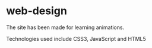 <h1>web-design</h1>
<p>The site has been made for learning animations.</p>
<p>Technologies used include CSS3, JavaScript and HTML5</p>
